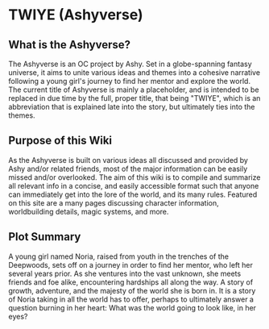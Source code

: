 # TWIYE (Ashyverse)


## What is the Ashyverse?

The Ashyverse is an OC project by Ashy. Set in a globe-spanning fantasy universe, it aims to unite various ideas and themes into a cohesive narrative following a young girl's journey to find her mentor and explore the world. The current title of Ashyverse is mainly a placeholder, and is intended to be replaced in due time by the full, proper title, that being "TWIYE", which is an abbreviation that is explained late into the story, but ultimately ties into the themes.

## Purpose of this Wiki

As the Ashyverse is built on various ideas all discussed and provided by Ashy and/or related friends, most of the major information can be easily missed and/or overlooked. The aim of this wiki is to compile and summarize all relevant info in a concise, and easily accessible format such that anyone can immediately get into the lore of the world, and its many rules.
Featured on this site are a many pages discussing character information, worldbuilding details, magic systems, and more.


## Plot Summary

A young girl named Noria, raised from youth in the trenches of the Deepwoods, sets off on a journey in order to find her mentor, who left her several years prior. As she ventures into the vast unknown, she meets friends and foe alike, encountering hardships all along the way. A story of growth, adventure, and the majesty of the world she is born in. It is a story of Noria taking in all the world has to offer, perhaps to ultimately answer a question burning in her heart: What was the world going to look like, in her eyes?
